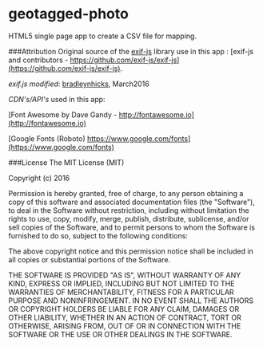 # geotagged-photo
HTML5 single page app to create a CSV file for mapping.



###Attribution
Original source of the [exif-js](https://github.com/exif-js/exif-js) library use in this app : [exif-js and contributors - https://github.com/exif-js/exif-js](https://github.com/exif-js/exif-js).

*exif.js modified*: [bradleynhicks](https://github.com/bradleynhicks), March2016

*CDN's/API's* used in this app:

[Font Awesome by Dave Gandy - http://fontawesome.io](http://fontawesome.io)

[Google Fonts (Roboto) https://www.google.com/fonts](https://www.google.com/fonts)


###License
The MIT License (MIT)

Copyright (c) 2016 

Permission is hereby granted, free of charge, to any person obtaining a copy
of this software and associated documentation files (the "Software"), to deal
in the Software without restriction, including without limitation the rights
to use, copy, modify, merge, publish, distribute, sublicense, and/or sell
copies of the Software, and to permit persons to whom the Software is
furnished to do so, subject to the following conditions:

The above copyright notice and this permission notice shall be included in all
copies or substantial portions of the Software.

THE SOFTWARE IS PROVIDED "AS IS", WITHOUT WARRANTY OF ANY KIND, EXPRESS OR
IMPLIED, INCLUDING BUT NOT LIMITED TO THE WARRANTIES OF MERCHANTABILITY,
FITNESS FOR A PARTICULAR PURPOSE AND NONINFRINGEMENT. IN NO EVENT SHALL THE
AUTHORS OR COPYRIGHT HOLDERS BE LIABLE FOR ANY CLAIM, DAMAGES OR OTHER
LIABILITY, WHETHER IN AN ACTION OF CONTRACT, TORT OR OTHERWISE, ARISING FROM,
OUT OF OR IN CONNECTION WITH THE SOFTWARE OR THE USE OR OTHER DEALINGS IN THE
SOFTWARE.